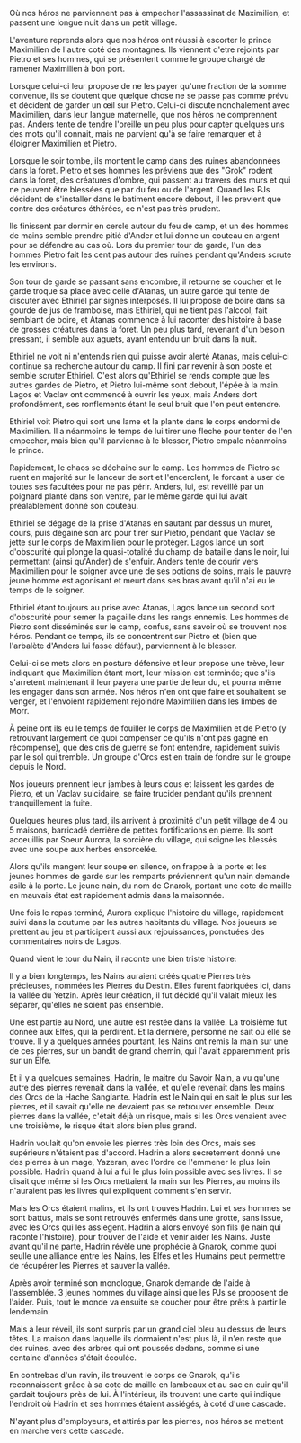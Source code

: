 Où nos héros ne parviennent pas à empecher l'assassinat de Maximilien, et
passent une longue nuit dans un petit village.

L'aventure reprends alors que nos héros ont réussi à escorter le prince
Maximilien de l'autre coté des montagnes. Ils viennent d'etre rejoints par
Pietro et ses hommes, qui se présentent comme le groupe chargé de ramener
Maximilien à bon port.

Lorsque celui-ci leur propose de ne les payer qu'une fraction de la somme
convenue, ils se doutent que quelque chose ne se passe pas comme prévu et
décident de garder un œil sur Pietro. Celui-ci discute nonchalement avec
Maximilien, dans leur langue maternelle, que nos héros ne comprennent pas.
Anders tente de tendre l'oreille un peu plus pour capter quelques uns des mots
qu'il connait, mais ne parvient qu'à se faire remarquer et à éloigner Maximilien
et Pietro.

Lorsque le soir tombe, ils montent le camp dans des ruines abandonnées dans la
foret. Pietro et ses hommes les préviens que des "Grok" rodent dans la foret,
des créatures d'ombre, qui passent au travers des murs et qui ne peuvent être
blessées que par du feu ou de l'argent. Quand les PJs décident de s'installer
dans le batiment encore debout, il les previent que contre des créatures
éthérées, ce n'est pas très prudent.

Ils finissent par dormir en cercle autour du feu de camp, et un des hommes de
mains semble prendre pitié d'Ander et lui donne un couteau en argent pour se
défendre au cas où. Lors du premier tour de garde, l'un des hommes Pietro fait
les cent pas autour des ruines pendant qu'Anders scrute les environs.

Son tour de garde se passant sans encombre, il retourne se coucher et le garde
troque sa place avec celle d'Atanas, un autre garde qui tente de discuter avec
Ethiriel par signes interposés. Il lui propose de boire dans sa gourde de jus de
framboise, mais Ethiriel, qui ne tient pas l'alcool, fait semblant de boire, et
Atanas commence à lui raconter des histoire à base de grosses créatures dans la
foret. Un peu plus tard, revenant d'un besoin pressant, il semble aux aguets,
ayant entendu un bruit dans la nuit.

Ethiriel ne voit ni n'entends rien qui puisse avoir alerté Atanas, mais celui-ci
continue sa recherche autour du camp. Il fini par revenir à son poste et semble
scruter Ethiriel. C'est alors qu'Ethiriel se rends compte que les autres gardes
de Pietro, et Pietro lui-même sont debout, l'épée à la main. Lagos et Vaclav ont
commencé à ouvrir les yeux, mais Anders dort profondément, ses ronflements étant
le seul bruit que l'on peut entendre.

Ethiriel voit Pietro qui sort une lame et la plante dans le corps endormi de
Maximilien. Il a néanmoins le temps de lui tirer une fleche pour tenter de l'en
empecher, mais bien qu'il parvienne à le blesser, Pietro empale néanmoins le
prince.

Rapidement, le chaos se déchaine sur le camp. Les hommes de Pietro se ruent en
majorité sur le lanceur de sort et l'encerclent, le forcant à user de toutes ses
facultées pour ne pas périr. Anders, lui, est révéillé par un poignard planté
dans son ventre, par le même garde qui lui avait préalablement donné son
couteau.

Ethiriel se dégage de la prise d'Atanas en sautant par dessus un muret, cours,
puis dégaine son arc pour tirer sur Pietro, pendant que Vaclav se jette sur le
corps de Maximilien pour le protéger. Lagos lance un sort d'obscurité qui plonge
la quasi-totalité du champ de bataille dans le noir, lui permettant (ainsi
qu'Ander) de s'enfuir. Anders tente de courir vers Maximilien pour le soigner
avce une de ses potions de soins, mais le pauvre jeune homme est agonisant et
meurt dans ses bras avant qu'il n'ai eu le temps de le soigner.

Ethiriel étant toujours au prise avec Atanas, Lagos lance un second sort
d'obscurité pour semer la pagaille dans les rangs ennemis. Les hommes de Pietro
sont disséminés sur le camp, confus, sans savoir où se trouvent nos héros.
Pendant ce temps, ils se concentrent sur Pietro et (bien que l'arbalète d'Anders
lui fasse défaut), parviennent à le blesser.

Celui-ci se mets alors en posture défensive et leur propose une trève, leur
indiquant que Maximilien étant mort, leur mission est terminée; que s'ils
s'arretent maintenant il leur payera une partie de leur du, et pourra même les
engager dans son armée. Nos héros n'en ont que faire et souhaitent se venger, et
l'envoient rapidement rejoindre Maximilien dans les limbes de Morr.

À peine ont ils eu le temps de fouiller le corps de Maximilien et de Pietro (y
retrouvant largement de quoi compenser ce qu'ils n'ont pas gagné en récompense),
que des cris de guerre se font entendre, rapidement suivis par le sol qui
tremble. Un groupe d'Orcs est en train de fondre sur le groupe depuis le Nord.

Nos joueurs prennent leur jambes à leurs cous et laissent les gardes de Pietro,
et un Vaclav suicidaire, se faire trucider pendant qu'ils prennent
tranquillement la fuite.

Quelques heures plus tard, ils arrivent à proximité d'un petit village de 4 ou
5 maisons, barricadé derrière de petites fortifications en pierre. Ils sont
acceuillis par Soeur Aurora, la sorcière du village, qui soigne les blessés avec
une soupe aux herbes ensorcelée.

Alors qu'ils mangent leur soupe en silence, on frappe à la porte et les jeunes
hommes de garde sur les remparts préviennent qu'un nain demande asile à la
porte. Le jeune nain, du nom de Gnarok, portant une cote de maille en mauvais
état est rapidement admis dans la maisonnée.

Une fois le repas terminé, Aurora explique l'histoire du village, rapidement
suivi dans la coutume par les autres habitants du village. Nos joueurs se
prettent au jeu et participent aussi aux rejouissances, ponctuées des
commentaires noirs de Lagos.

Quand vient le tour du Nain, il raconte une bien triste histoire:

Il y a bien longtemps, les Nains auraient créés quatre Pierres très précieuses,
nommées les Pierres du Destin. Elles furent fabriquées ici, dans la vallée du
Yetzin. Après leur création, il fut décidé qu'il valait mieux les séparer,
qu'elles ne soient pas ensemble.

Une est partie au Nord, une autre est restée dans la vallée. La troisième fut
donnée aux Elfes, qui la perdirent. Et la dernière, personne ne sait où elle se
trouve. Il y a quelques années pourtant, les Nains ont remis la main sur une de
ces pierres, sur un bandit de grand chemin, qui l'avait apparemment pris sur un
Elfe.

Et il y a quelques semaines, Hadrin, le maitre du Savoir Nain, a vu qu'une autre
des pierres revenait dans la vallée, et qu'elle revenait dans les mains des Orcs
de la Hache Sanglante. Hadrin est le Nain qui en sait le plus sur les pierres,
et il savait qu'elle ne devaient pas se retrouver ensemble. Deux pierres dans la
vallée, c'était déjà un risque, mais si les Orcs venaient avec une troisième, le
risque était alors bien plus grand.

Hadrin voulait qu'on envoie les pierres très loin des Orcs, mais ses supérieurs
n'étaient pas d'accord. Hadrin a alors secretement donné une des pierres à un
mage, Yazeran, avec l'ordre de l'emmener le plus loin possible. Hadrin quand
à lui a fui le plus loin possible avec ses livres. Il se disait que même si les
Orcs mettaient la main sur les Pierres, au moins ils n'auraient pas les livres
qui expliquent comment s'en servir.

Mais les Orcs étaient malins, et ils ont trouvés Hadrin. Lui et ses hommes se
sont battus, mais se sont retrouvés enfermés dans une grotte, sans issue, avec
les Orcs qui les assiegent. Hadrin a alors envoyé son fils (le nain qui raconte
l'histoire), pour trouver de l'aide et venir aider les Nains. Juste avant qu'il
ne parte, Hadrin révèle une prophécie à Gnarok, comme quoi seulle une alliance
entre les Nains, les Elfes et les Humains peut permettre de récupérer les
Pierres et sauver la vallée.

Après avoir terminé son monologue, Gnarok demande de l'aide à l'assemblée.
3 jeunes hommes du village ainsi que les PJs se proposent de l'aider. Puis, tout
le monde va ensuite se coucher pour être prêts à partir le lendemain.

Mais à leur réveil, ils sont surpris par un grand ciel bleu au dessus de leurs
têtes. La maison dans laquelle ils dormaient n'est plus là, il n'en reste que
des ruines, avec des arbres qui ont poussés dedans, comme si une centaine
d'années s'était écoulée.

En contrebas d'un ravin, ils trouvent le corps de Gnarok, qu'ils reconnaissent
grâce à sa cote de maille en lambeaux et au sac en cuir qu'il gardait toujours
près de lui. À l'intérieur, ils trouvent une carte qui indique l'endroit où
Hadrin et ses hommes étaient assiégés, à coté d'une cascade.

N'ayant plus d'employeurs, et attirés par les pierres, nos héros se mettent en
marche vers cette cascade.
